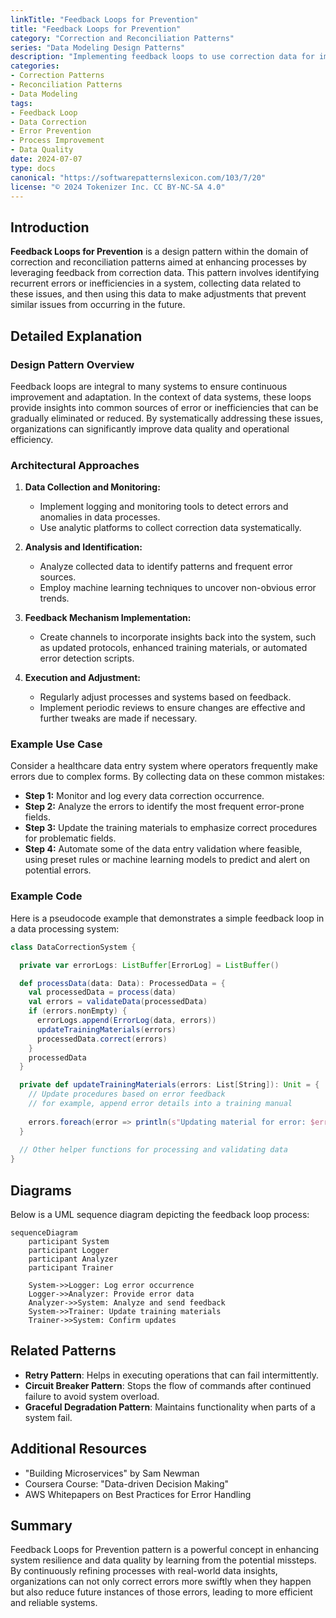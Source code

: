 ```yaml
---
linkTitle: "Feedback Loops for Prevention"
title: "Feedback Loops for Prevention"
category: "Correction and Reconciliation Patterns"
series: "Data Modeling Design Patterns"
description: "Implementing feedback loops to use correction data for improving processes and preventing future errors in data handling and processing systems."
categories:
- Correction Patterns
- Reconciliation Patterns
- Data Modeling
tags:
- Feedback Loop
- Data Correction
- Error Prevention
- Process Improvement
- Data Quality
date: 2024-07-07
type: docs
canonical: "https://softwarepatternslexicon.com/103/7/20"
license: "© 2024 Tokenizer Inc. CC BY-NC-SA 4.0"
---
```



## Introduction

**Feedback Loops for Prevention** is a design pattern within the domain of correction and reconciliation patterns aimed at enhancing processes by leveraging feedback from correction data. This pattern involves identifying recurrent errors or inefficiencies in a system, collecting data related to these issues, and then using this data to make adjustments that prevent similar issues from occurring in the future.

## Detailed Explanation

### Design Pattern Overview

Feedback loops are integral to many systems to ensure continuous improvement and adaptation. In the context of data systems, these loops provide insights into common sources of error or inefficiencies that can be gradually eliminated or reduced. By systematically addressing these issues, organizations can significantly improve data quality and operational efficiency.

### Architectural Approaches

1. **Data Collection and Monitoring:**
   - Implement logging and monitoring tools to detect errors and anomalies in data processes.
   - Use analytic platforms to collect correction data systematically.

2. **Analysis and Identification:**
   - Analyze collected data to identify patterns and frequent error sources.
   - Employ machine learning techniques to uncover non-obvious error trends.

3. **Feedback Mechanism Implementation:**
   - Create channels to incorporate insights back into the system, such as updated protocols, enhanced training materials, or automated error detection scripts.

4. **Execution and Adjustment:**
   - Regularly adjust processes and systems based on feedback.
   - Implement periodic reviews to ensure changes are effective and further tweaks are made if necessary.

### Example Use Case

Consider a healthcare data entry system where operators frequently make errors due to complex forms. By collecting data on these common mistakes:
- **Step 1:** Monitor and log every data correction occurrence.
- **Step 2:** Analyze the errors to identify the most frequent error-prone fields.
- **Step 3:** Update the training materials to emphasize correct procedures for problematic fields.
- **Step 4:** Automate some of the data entry validation where feasible, using preset rules or machine learning models to predict and alert on potential errors.

### Example Code

Here is a pseudocode example that demonstrates a simple feedback loop in a data processing system:

```scala
class DataCorrectionSystem {

  private var errorLogs: ListBuffer[ErrorLog] = ListBuffer()

  def processData(data: Data): ProcessedData = {
    val processedData = process(data)
    val errors = validateData(processedData)
    if (errors.nonEmpty) {
      errorLogs.append(ErrorLog(data, errors))
      updateTrainingMaterials(errors)
      processedData.correct(errors)
    }
    processedData
  }

  private def updateTrainingMaterials(errors: List[String]): Unit = {
    // Update procedures based on error feedback
    // for example, append error details into a training manual
    
    errors.foreach(error => println(s"Updating material for error: $error"))
  }
  
  // Other helper functions for processing and validating data
}
```

## Diagrams

Below is a UML sequence diagram depicting the feedback loop process:

```mermaid
sequenceDiagram
    participant System
    participant Logger
    participant Analyzer
    participant Trainer

    System->>Logger: Log error occurrence
    Logger->>Analyzer: Provide error data
    Analyzer->>System: Analyze and send feedback
    System->>Trainer: Update training materials
    Trainer->>System: Confirm updates
```

## Related Patterns

- **Retry Pattern**: Helps in executing operations that can fail intermittently.
- **Circuit Breaker Pattern**: Stops the flow of commands after continued failure to avoid system overload.
- **Graceful Degradation Pattern**: Maintains functionality when parts of a system fail.

## Additional Resources

- "Building Microservices" by Sam Newman
- Coursera Course: "Data-driven Decision Making"
- AWS Whitepapers on Best Practices for Error Handling

## Summary

Feedback Loops for Prevention pattern is a powerful concept in enhancing system resilience and data quality by learning from the potential missteps. By continuously refining processes with real-world data insights, organizations can not only correct errors more swiftly when they happen but also reduce future instances of those errors, leading to more efficient and reliable systems.
